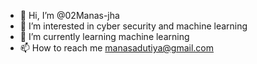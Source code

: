 - 👋 Hi, I’m @02Manas-jha
- 👀 I’m interested in cyber security and machine learning 
- 🌱 I’m currently learning machine learning 
- 📫 How to reach me manasadutiya@gmail.com 

<!---
02Manas-jha/02Manas-jha is a ✨ special ✨ repository because its `README.md` (this file) appears on your GitHub profile.
You can click the Preview link to take a look at your changes.
--->
